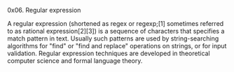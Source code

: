 0x06. Regular expression

A regular expression (shortened as regex or regexp;[1] sometimes referred to as rational expression[2][3]) is a sequence of characters that specifies a match pattern in text. Usually such patterns are used by string-searching algorithms for "find" or "find and replace" operations on strings, or for input validation. Regular expression techniques are developed in theoretical computer science and formal language theory.

